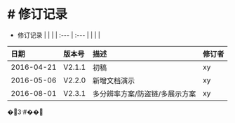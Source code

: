 # \# 修订记录

*  修订记录
  |  |  |
  | :--- | :--- |
  |  |  |

| 日期 | 版本号 | 描述 | 修订者 |
| :--- | :--- | :--- | :--- |
| 2016-04-21 | V2.1.1 | 初稿 | xy |
| 2016-05-06 | V2.2.0 | 新增文档演示 | xy |
| 2016-08-01 | V2.3.1 | 多分辨率方案/防盗链/多展示方案 | xy |

 �3ˑ\#��

